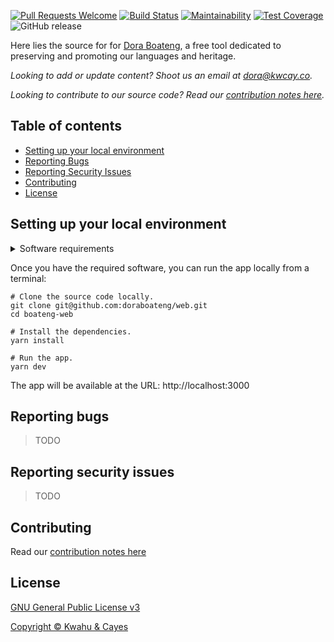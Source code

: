 [![Pull Requests Welcome](https://img.shields.io/badge/PRs-welcome-brightgreen.svg?style=flat)](http://makeapullrequest.com)
[![Build Status](https://travis-ci.com/doraboateng/web.svg?branch=stable)](https://travis-ci.com/doraboateng/web)
[![Maintainability](https://img.shields.io/codeclimate/maintainability-percentage/doraboateng/web)](https://codeclimate.com/github/doraboateng/web/maintainability)
[![Test Coverage](https://api.codeclimate.com/v1/badges/7150582b4f44ad59a0b9/test_coverage)](https://codeclimate.com/github/doraboateng/web/test_coverage)
![GitHub release](https://img.shields.io/github/v/release/doraboateng/web)

Here lies the source for for [Dora Boateng](https://doraboateng.com), a free tool dedicated to preserving and promoting our languages and heritage.

_Looking to add or update content? Shoot us an email at dora@kwcay.co._

_Looking to contribute to our source code? Read our [contribution notes here](docs/contributing.md)._

## Table of contents

- [Setting up your local environment](#setting-up-your-local-environment)
- [Reporting Bugs](#reporting-bugs)
- [Reporting Security Issues](#reporting-security-issues)
- [Contributing](docs/contributing.md)
- [License](#license)

## Setting up your local environment

<details>
    <summary>Software requirements</summary>

Make sure the following software is installed on your local machine:

- [Git](https://git-scm.com)
- [Node](https://nodejs.org)
- [Yarn](https://yarnpkg.com)

**Optional, but recommended:**

- [Visual Studio Code](https://code.visualstudio.com)

</details>

Once you have the required software, you can run the app locally from a terminal:

```shell
# Clone the source code locally.
git clone git@github.com:doraboateng/web.git
cd boateng-web

# Install the dependencies.
yarn install

# Run the app.
yarn dev
```

The app will be available at the URL: http://localhost:3000

## Reporting bugs

>TODO

## Reporting security issues

>TODO

## Contributing

Read our [contribution notes here](docs/contributing.md)

## License

[GNU General Public License v3](LICENSE)

[Copyright &copy; Kwahu &amp; Cayes](https://kwcay.co)
